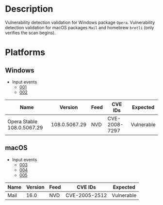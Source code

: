 # Description

Vulnerability detection validation for Windows package `Opera`.
Vulnerability detection validation for macOS packages `Mail` and homebrew `brotli` (only verifies the scan begins).

# Platforms

## Windows

- Input events
    - [001](input_001.json)
    - [002](input_002.json)

| Name                       | Version           | Feed | CVE IDs        | Expected    |
|----------------------------|-------------------|------|----------------|-------------|
| Opera Stable 108.0.5067.29 | 108.0.5067.29     | NVD  | CVE-2008-7297  | Vulnerable  |

## macOS

- Input events
    - [003](input_003.json)
    - [004](input_004.json)
    - [005](input_005.json)

| Name                | Version | Feed | CVE IDs        | Expected    |
|---------------------|---------|------|----------------|-------------|
| Mail                | 16.0    | NVD  | CVE-2005-2512  | Vulnerable  |
